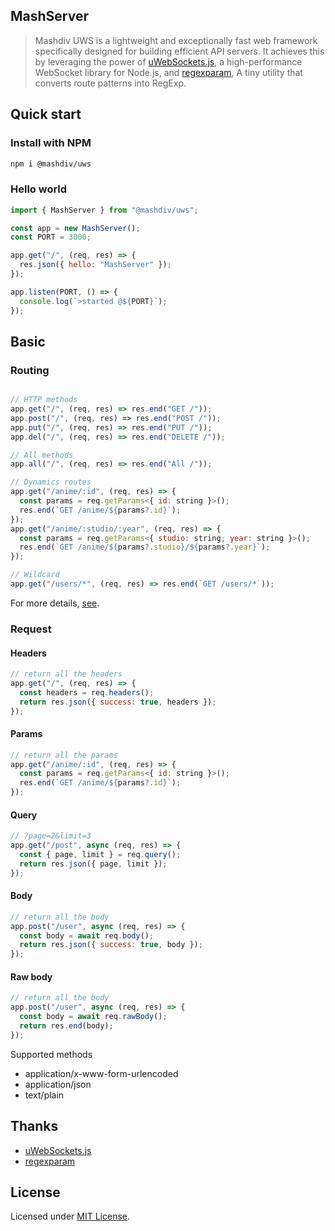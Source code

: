 ## MashServer

> Mashdiv UWS is a lightweight and exceptionally fast web framework specifically designed for building efficient API servers. It achieves this by leveraging the power of [uWebSockets.js](https://github.com/uNetworking/uWebSockets.js), a high-performance WebSocket library for Node.js, and [regexparam](https://github.com/lukeed/regexparam), A tiny utility that converts route patterns into RegExp.

## Quick start

### Install with NPM

```bash
npm i @mashdiv/uws
```

### Hello world

```js
import { MashServer } from "@mashdiv/uws";

const app = new MashServer();
const PORT = 3000;

app.get("/", (req, res) => {
  res.json({ hello: "MashServer" });
});

app.listen(PORT, () => {
  console.log(`>started @${PORT}`);
});
```

## Basic

### Routing

```js

// HTTP methods
app.get("/", (req, res) => res.end("GET /"));
app.post("/", (req, res) => res.end("POST /"));
app.put("/", (req, res) => res.end("PUT /"));
app.del("/", (req, res) => res.end("DELETE /"));

// All methods
app.all("/", (req, res) => res.end("All /"));

// Dynamics routes
app.get("/anime/:id", (req, res) => {
  const params = req.getParams<{ id: string }>();
  res.end(`GET /anime/${params?.id}`);
});
app.get("/anime/:studio/:year", (req, res) => {
  const params = req.getParams<{ studio: string; year: string }>();
  res.end(`GET /anime/${params?.studio}/${params?.year}`);
});

// Wildcard
app.get("/users/*", (req, res) => res.end(`GET /users/*`));
```

For more details, [see](https://github.com/lukeed/regexparam#usage).

### Request

#### Headers

```js
// return all the headers
app.get("/", (req, res) => {
  const headers = req.headers();
  return res.json({ success: true, headers });
});
```

#### Params

```js
// return all the params
app.get("/anime/:id", (req, res) => {
  const params = req.getParams<{ id: string }>();
  res.end(`GET /anime/${params?.id}`);
});
```

#### Query

```js
// ?page=2&limit=3
app.get("/post", async (req, res) => {
  const { page, limit } = req.query();
  return res.json({ page, limit });
});
```

#### Body

```js
// return all the body
app.post("/user", async (req, res) => {
  const body = await req.body();
  return res.json({ success: true, body });
});
```

#### Raw body

```js
// return all the body
app.post("/user", async (req, res) => {
  const body = await req.rawBody();
  return res.end(body);
});
```

Supported methods

- application/x-www-form-urlencoded
- application/json
- text/plain

## Thanks

- [uWebSockets.js](https://github.com/uNetworking/uWebSockets.js)
- [regexparam](https://github.com/lukeed/regexparam)

## License

Licensed under [MIT License](https://github.com/mash3div/mash-server/blob/main/LICENSE).
